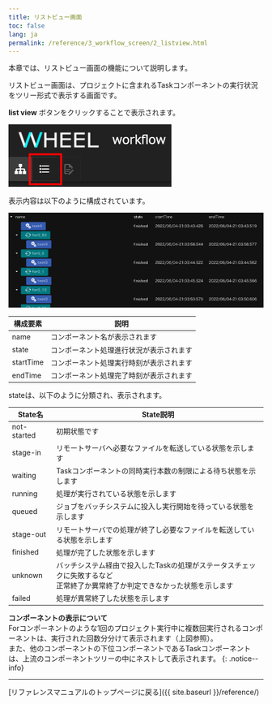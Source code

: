 ```yaml
---
title: リストビュー画面
toc: false
lang: ja
permalink: /reference/3_workflow_screen/2_listview.html
---
```

本章では、リストビュー画面の機能について説明します。

リストビュー画面は、プロジェクトに含まれるTaskコンポーネントの実行状況をツリー形式で表示する画面です。
<!-- start -->
__list view__ ボタンをクリックすることで表示されます。

![img](./img/open_list_view.png "open listview")

<!-- end -->
表示内容は以下のように構成されています。

![img](./img/listview.png "workflow_listview")

|構成要素|説明|
|----------|---------------------------------|
|name|コンポーネント名が表示されます|
|state|コンポーネント処理進行状況が表示されます|
|startTime|コンポーネント処理実行時刻が表示されます|
|endTime|コンポーネント処理完了時刻が表示されます|

stateは、以下のように分類され、表示されます。

| State名 | State説明 |
|----|----|
| not-started | 初期状態です |
| stage-in | リモートサーバへ必要なファイルを転送している状態を示します |
| waiting | Taskコンポーネントの同時実行本数の制限による待ち状態を示します |
| running | 処理が実行されている状態を示します |
| queued | ジョブをバッチシステムに投入し実行開始を待っている状態を示します |
| stage-out | リモートサーバでの処理が終了し必要なファイルを転送している状態を示します |
| finished | 処理が完了した状態を示します |
| unknown | バッチシステム経由で投入したTaskの処理がステータスチェックに失敗するなど<br>正常終了か異常終了か判定できなかった状態を示します |
| failed | 処理が異常終了した状態を示します |

__コンポーネントの表示について__  
Forコンポーネントのような1回のプロジェクト実行中に複数回実行されるコンポーネントは、実行された回数分分けて表示されます（上図参照）。  
また、他のコンポーネントの下位コンポーネントであるTaskコンポーネントは、上流のコンポーネントツリーの中にネストして表示されます。
{: .notice--info}

--------
[リファレンスマニュアルのトップページに戻る]({{ site.baseurl }}/reference/)
